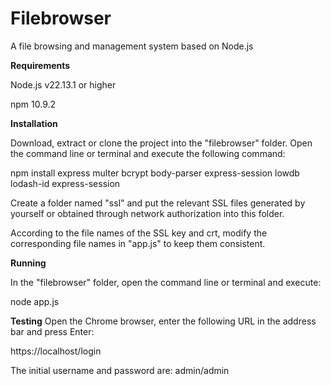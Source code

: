 # Filebrowser

A file browsing and management system based on Node.js

**Requirements**

Node.js v22.13.1 or higher

npm 10.9.2

**Installation**

Download, extract or clone the project into the "filebrowser" folder. Open the command line or terminal and execute the following command:

npm install express multer bcrypt body-parser express-session lowdb lodash-id express-session

Create a folder named "ssl" and put the relevant SSL files generated by yourself or obtained through network authorization into this folder.

According to the file names of the SSL key and crt, modify the corresponding file names in "app.js" to keep them consistent.

**Running**

In the "filebrowser" folder, open the command line or terminal and execute:

node app.js

**Testing**
Open the Chrome browser, enter the following URL in the address bar and press Enter:

https://localhost/login

The initial username and password are: admin/admin